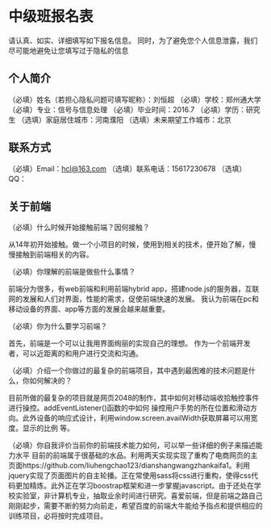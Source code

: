 # 中级班报名表

请认真、如实、详细填写如下报名信息。
同时，为了避免您个人信息泄露，我们尽可能地避免让您填写过于隐私的信息

## 个人简介

（必填）姓名（若担心隐私问题可填写昵称）：刘恒超
（必填）学校：郑州通大学
（必填）专业：信号与信息处理
（必填）毕业时间：2016.7
（必填）学历：研究生
（选填）家庭居住城市：河南濮阳
（选填）未来期望工作城市：北京

## 联系方式

（必填）Email：hcl@163.com
（选填）联系电话：15617230678
（选填）QQ：

## 关于前端

（必填）什么时候开始接触前端？因何接触？
  
  从14年初开始接触。做一个小项目的时候，使用到相关的技术，便开始了解，慢慢接触到前端相关的内容。
  
（必填）你理解的前端是做些什么事情？
  
 前端分为很多，有web前端和利用前端hybrid app，搭建node.js的服务器，互联网的发展和人们对界面，性能的需求，促使前端快速的发展。
 我认为前端在pc和移动设备的界面、app等方面的发展会越来越重要。
  
（必填）你为什么要学习前端？
  
  首先，前端是一个可以让我用界面绚丽的实现自己的理想。
  作为一个前端开发者，可以近距离的和用户进行交流和沟通。
  
（必填）介绍一个你做过的最复杂的前端项目，其中遇到最困难的技术问题是什么，你如何解决的？
  
   目前所做的最复杂的项目就是网页2048的制作，其中如何对移动端收拾触控事件进行操控。addEventListener()函数的中如何
   操控用户手势的所在位置和滑动方向。此外设备的响应式设计，利用window.screen.availWidth获取屏幕可以用宽度。显示的比例
   等。
  
（必填）你自我评价当前你的前端技术能力如何，可以举一些详细的例子来描述能力水平
  目前的前端属于很基础的水品。利用两天实现实现了重构了电商网页的主页面https://github.com/liuhengchao123/dianshangwangzhankaifa1。利用jquery实现了页面图片的自主轮播。正在常使用sass将css进行重构，使得css代码更加精炼。此外正在学习boostrap框架和进一步掌握javascript。由于还处在学校实验室，非计算机专业，抽取业余时间进行研究。喜爱前端，但是前端之路自己刚刚起步，需要不断的努力向前走，希望百度的前端大牛能给予指点和提供相应的训练项目，必将按时完成项目。
